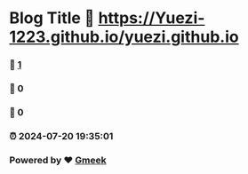 # Blog Title :link: https://Yuezi-1223.github.io/yuezi.github.io 
### :page_facing_up: [1](https://Yuezi-1223.github.io/yuezi.github.io/tag.html) 
### :speech_balloon: 0 
### :hibiscus: 0 
### :alarm_clock: 2024-07-20 19:35:01 
### Powered by :heart: [Gmeek](https://github.com/Meekdai/Gmeek)
